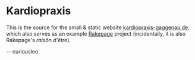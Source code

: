 Kardiopraxis
============

This is the source for the small & static website
[kardiopraxis-gaggenau.de][kardio], which also serves as an example
[Rakepage][rakepage] project (incidentally, it is also Rakepage's _raisôn
d'être_).

[kardio]: http://kardiopraxis-gaggenau.de
[rakepage]: http://github.com/curiousleo/rakepage

-- curiousleo
